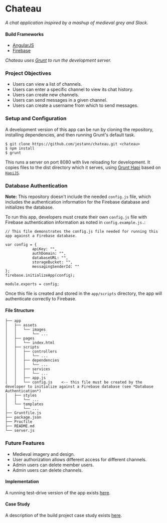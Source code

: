 # Chateau

*A chat application inspired by a mashup of medieval grey and Slack.*

#### Build Frameworks

- [AngularJS](https://angularjs.org/)
- [Firebase](https://firebase.google.com/)

*Chateau uses [Grunt](https://gruntjs.com/) to run the development server.*

### Project Objectives

- Users can view a list of channels.
- Users can enter a specific channel to view its chat history.
- Users can create new channels.
- Users can send messages in a given channel.
- Users can create a username from which to send messages.

### Setup and Configuration

A development version of this app can be run by cloning the repository, installing dependencies, and then running Grunt's default task.

```
$ git clone https://github.com/jestann/chateau.git <chateau>
$ npm install
$ grunt
```

This runs a server on port 8080 with live reloading for development. It copies files to the dist directory which it serves, using [Grunt Hapi](https://github.com/athieriot/grunt-hapi) based on [`HapiJS`](http://hapijs.com/).

### Database Authentication

**Note:** This repository doesn't include the needed `config.js` file, which includes the authentication information for the Firebase database and initializes the database.

To run this app, developers must create their own `config.js` file with Firebase authentication information as noted in `config.example.js.`:

```
// This file demonstrates the config.js file needed for running this app against a Firebase database.

var config = {
            apiKey: "",
            authDomain: "",
            databaseURL: "",
            storageBucket: "",
            messagingSenderId: ""
};
firebase.initializeApp(config);

module.exports = config;
```

Once this file is created and stored in the `app/scripts` directory, the app will authenticate correctly to Firebase.

#### File Structure

```
├── app
│   ├── assets
│   │   └── images
│   │       └── ...
│   ├── pages
│   │   └── index.html
│   ├── scripts
│   │   ├── controllers 
│   │   │   └── ... 
│   │   ├── dependencies 
│   │   │   └── ...
│   │   ├── services
│   │   │   └── ...
│   │   ├── app.js
│   │   └── config.js    <-- this file must be created by the developer to initialize against a Firebase database (see *Database Authentication*)
│   ├── styles
│   │   └── ...
│   └── templates
│       └── ...
├── Gruntfile.js
├── package.json
├── Procfile
├── README.md
└── server.js
```

### Future Features

- Medieval imagery and design.
- User authorization allows different access for different channels.
- Admin users can delete member users.
- Admin users can delete channels.

#### Implementation

A running test-drive version of the app exists [here](https://jestann-chateau.herokuapp.com).

#### Case Study

A description of the build project case study exists [here](https://jessbird.me/portfolio/chateau.html).